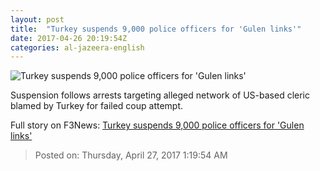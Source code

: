 ```yaml
---
layout: post
title:  "Turkey suspends 9,000 police officers for 'Gulen links'"
date: 2017-04-26 20:19:54Z
categories: al-jazeera-english
---
```


![Turkey suspends 9,000 police officers for 'Gulen links'](http://www.aljazeera.com/mritems/Images/2017/4/26/9b381c1a7e06417eb5fdc721ce107c2f_18.jpg)

Suspension follows arrests targeting alleged network of US-based cleric blamed by Turkey for failed coup attempt.


Full story on F3News: [Turkey suspends 9,000 police officers for 'Gulen links'](http://www.f3nws.com/n/X4yNCJ)

> Posted on: Thursday, April 27, 2017 1:19:54 AM
